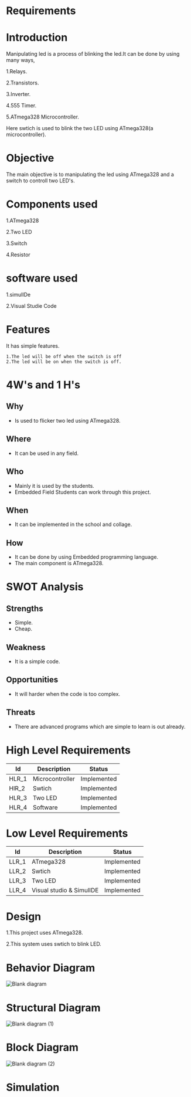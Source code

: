 # Requirements

# Introduction
Manipulating led is a process of blinking the led.It can be done by using many ways,

1.Relays.

2.Transistors.

3.Inverter.

4.555 Timer.

5.ATmega328 Microcontroller.

Here swtich is used to blink the two LED using ATmega328(a microcontroller).


# Objective
The main objective is to manipulating the led using ATmega328 and a switch to controll two LED's.

# Components used
1.ATmega328   

2.Two LED 

3.Switch

4.Resistor
# software used
1.simulIDe

2.Visual Studie Code

# Features
   It has simple features.

    1.The led will be off when the switch is off
    2.The led will be on when the switch is off.
       
    
# 4W's and 1 H's
   ## Why
   * Is used to flicker two led using ATmega328.
    
   ## Where
   * It can be used in any field.
    
   ## Who
   * Mainly it is used by the students.
   * Embedded Field Students can work through this project.
    
   ## When
   * It can be implemented in the school and collage.
    
   ## How
   * It can be done by using Embedded programming language.
   * The main component is ATmega328.
   
# SWOT Analysis
   ## Strengths
   * Simple.
   * Cheap.
   ## Weakness
   * It is a simple code.
   ## Opportunities
   * It will harder when the code is too complex.
   
   ## Threats
   * There are advanced programs which are simple to learn is out already.
    
# High Level Requirements
| Id    	| Description     	| Status      	|
|-------	|-----------------	|-------------	|
| HLR_1 	| Microcontroller 	| Implemented 	|
| HlR_2 	| Swtich          	| Implemented 	|
| HLR_3 	| Two LED         	| Implemented 	|
| HLR_4 	| Software        	| Implemented 	|
# Low Level Requirements
| Id    	| Description              	| Status      	|
|-------	|--------------------------	|-------------	|
| LLR_1 	| ATmega328                	| Implemented 	|
| LLR_2 	| Swtich                   	| Implemented 	|
| LLR_3 	| Two LED                  	| Implemented 	|
| LLR_4 	| Visual studio & SimulIDE 	| Implemented 	|

# Design
 1.This project uses ATmega328.
 
 2.This system uses swtich to blink LED.
# Behavior Diagram
![Blank diagram](https://user-images.githubusercontent.com/94215887/144366190-4952b482-4f0c-40cf-8398-8ada92070bdf.jpeg)
# Structural Diagram
![Blank diagram (1)](https://user-images.githubusercontent.com/94215887/144366226-d3822a39-89c1-421b-aa2a-6254ec3a29f6.jpeg)
# Block Diagram
![Blank diagram (2)](https://user-images.githubusercontent.com/94215887/144366258-c0cbde87-f1e1-4ce5-8e9b-a09c0b3c0e47.jpeg)
# Simulation

